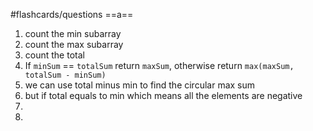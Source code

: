 #flashcards/questions 
==a==
1. count the min subarray
2. count the max subarray
3. count the total
4. If `minSum` == `totalSum` return `maxSum`, otherwise return `max(maxSum, totalSum - minSum)`
5. we can use total minus min to find the circular max sum
6. but if total equals to min which means all the elements are negative
7. 
8. 
